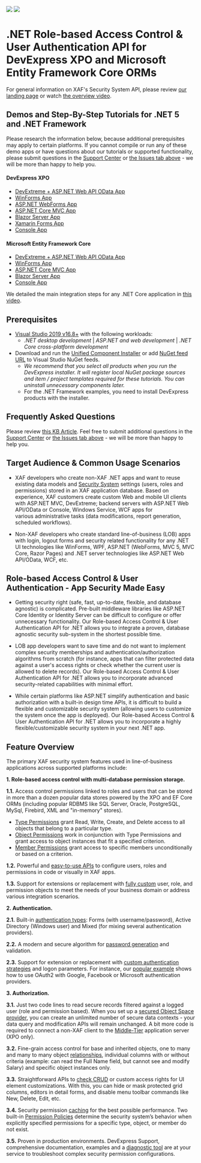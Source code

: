 <!-- default badges list -->
[![](https://img.shields.io/badge/Open_in_DevExpress_Support_Center-FF7200?style=flat-square&logo=DevExpress&logoColor=white)](https://supportcenter.devexpress.com/ticket/details/E4908)
[![](https://img.shields.io/badge/📖_How_to_use_DevExpress_Examples-e9f6fc?style=flat-square)](https://docs.devexpress.com/GeneralInformation/403183)
<!-- default badges end -->
<!-- default file list -->
# .NET Role-based Access Control & User Authentication API for DevExpress XPO and Microsoft Entity Framework Core ORMs

For general information on XAF's Security System API, please review [our landing page](https://www.devexpress.com/products/net/application_framework/security.xml) or watch [the overview video](https://youtu.be/sIhWOXRWlOw).

## Demos and Step-By-Step Tutorials for  .NET 5 and .NET Framework
Please research the information below, because additional prerequisites may apply to certain platforms. If you cannot compile or run any of these demo apps or have questions about our tutorials or supported functionality, please submit questions in the [Support Center](https://www.devexpress.com/ask) or [the Issues tab above](https://github.com/DevExpress-Examples/XAF_how-to-use-the-integrated-mode-of-the-security-system-in-non-xaf-applications-e4908/issues) - we will be more than happy to help you.

#### DevExpress XPO
 - [DevExtreme + ASP.NET Web API OData App](/XPO/ASP.NetCore/DevExtreme.OData)
 - [WinForms App](/XPO/WinForms)
 - [ASP.NET WebForms App](/XPO/ASP.NET/WebForms)
 - [ASP.NET Core MVC App](/XPO/ASP.NetCore/MVC)
 - [Blazor Server App](/XPO/ASP.NetCore/Blazor.ServerSide)
 - [Xamarin Forms App](/XPO/Xamarin.Forms)
 - [Console App](/XPO/Console)

#### Microsoft Entity Framework Core
- [DevExtreme + ASP.NET Web API OData App](/EFCore/ASP.NetCore/DevExtreme.OData)
- [WinForms App](/EFCore/WinForms)
- [ASP.NET Core MVC App](/EFCore/ASP.NetCore/MVC)
- [Blazor Server App](/EFCore/ASP.NetCore/Blazor.ServerSide)
- [Console App](/EFCore/Console)

We detailed the main integration steps for any .NET Core application in [this video](https://youtu.be/o1q4GqFgSFE).

## Prerequisites

- [Visual Studio 2019 v16.8+](https://visualstudio.microsoft.com/vs/) with the following workloads:
  - *.NET desktop development*  |  *ASP.NET and web development*  |  *.NET Core cross-platform development*
- Download and run the [Unified Component Installer](https://www.devexpress.com/Products/Try/) or add [NuGet feed URL](https://docs.devexpress.com/GeneralInformation/116042/installation/install-devexpress-controls-using-nuget-packages/obtain-your-nuget-feed-url) to Visual Studio NuGet feeds.
  - *We recommend that you select all products when you run the DevExpress installer. It will register local NuGet package sources and item / project templates required for these tutorials. You can uninstall unnecessary components later.*
  - For the .NET Framework examples, you need to install DevExpress products with the installer.

## Frequently Asked Questions

Please review [this KB Article](https://supportcenter.devexpress.com/ticket/details/t886740/faq-xaf-user-authentication-and-group-authorization-api-for-devexpress-xpo-and-microsoft). Feel free to submit additional questions in the [Support Center](https://www.devexpress.com/ask) or [the Issues tab above](https://github.com/DevExpress-Examples/XAF_how-to-use-the-integrated-mode-of-the-security-system-in-non-xaf-applications-e4908/issues) - we will be more than happy to help you.

## Target Audience & Common Usage Scenarios

- XAF developers who create non-XAF .NET apps and want to reuse existing data models and [Security System](https://docs.devexpress.com/eXpressAppFramework/113366/concepts/security-system/security-system-overview) settings (users, roles and permissions) stored in an XAF application database. Based on experience, XAF customers create custom Web and mobile UI clients with ASP.NET MVC, DevExtreme; backend servers with ASP.NET Web API/OData or Console, Windows Service, WCF apps for various administrative tasks (data modifications, report generation, scheduled workflows).

- Non-XAF developers who create standard line-of-business (LOB) apps with login, logout forms and security related functionality for any .NET UI technologies like WinForms, WPF, ASP.NET (WebForms, MVC 5, MVC Core, Razor Pages) and .NET server technologies like ASP.NET Web API/OData, WCF, etc. 

## Role-based Access Control & User Authentication - App Security Made Easy

- Getting security right (safe, fast, up-to-date, flexible, and database agnostic) is complicated. Pre-built middleware libraries like ASP.NET Core Identity or Identity Server can be difficult to configure or offer unnecessary functionality. Our Role-based Access Control & User Authentication API for .NET allows you to integrate a proven, database agnostic security sub-system in the shortest possible time.

- LOB app developers want to save time and do not want to implement complex security memberships and authentication/authorization algorithms from scratch (for instance, apps that can filter protected data against a user's access rights or check whether the current user is allowed to delete records). Our Role-based Access Control & User Authentication API for .NET allows you to incorporate advanced security-related capabilities with minimal effort.

- While certain platforms like ASP.NET simplify authentication and basic authorization with a built-in design time APIs, it is difficult to build a flexible and customizable security system (allowing users to customize the system once the app is deployed). Our Role-based Access Control & User Authentication API for .NET allows you to incorporate a highly flexible/customizable security system in your next .NET app.

## Feature Overview

The primary XAF security system features used in line-of-business applications across supported platforms include:

**1\. Role-based access control with multi-database permission storage.**

**1.1.** Access control permissions linked to roles and users that can be stored in more than a dozen popular data stores powered by the XPO and EF Core ORMs (including popular RDBMS like SQL Server, Oracle, PostgreSQL, MySql, Firebird, XML and "in-memory" stores).

- [Type Permissions](https://docs.devexpress.com/eXpressAppFramework/113366/concepts/security-system/security-system-overview#type-permissions) grant Read, Write, Create, and Delete access to all objects that belong to a particular type.
- [Object Permissions](https://docs.devexpress.com/eXpressAppFramework/113366/concepts/security-system/security-system-overview#object-permissions) work in conjunction with Type Permissions and grant access to object instances that fit a specified criterion.
- [Member Permissions](https://docs.devexpress.com/eXpressAppFramework/113366/concepts/security-system/security-system-overview#member-permissions) grant access to specific members unconditionally or based on a criterion.

**1.2.** Powerful and [easy-to-use APIs](https://docs.devexpress.com/eXpressAppFramework/119065/concepts/security-system/predefined-users,-roles-and-permissions#set-permissions-for-non-administrative-roles) to configure users, roles and permissions in code or visually in XAF apps.

**1.3.** Support for extensions or replacement with [fully custom](https://docs.devexpress.com/eXpressAppFramework/113384/task-based-help/security/how-to-implement-custom-security-objects-users,-roles,-operation-permissions) user, role, and permission objects to meet the needs of your business domain or address various integration scenarios.

**2\. Authentication.**

**2.1.** Built-in [authentication types](https://docs.devexpress.com/eXpressAppFramework/119064/concepts/security-system/authentication): Forms (with username/password), Active Directory (Windows user) and Mixed (for mixing several authentication providers).

**2.2.** A modern and secure algorithm for [password generation](https://docs.devexpress.com/eXpressAppFramework/112649/concepts/security-system/passwords-in-the-security-system) and validation.

**2.3.** Support for extension or replacement with [custom authentication strategies](https://docs.devexpress.com/eXpressAppFramework/119064/concepts/security-system/authentication#custom-authentication) and logon parameters. For instance, our [popular example](https://www.devexpress.com/Support/Center/Example/Details/T535280/how-to-use-google-facebook-and-microsoft-accounts-in-asp-net-xaf-applications-oauth2-demo) shows how to use OAuth2 with Google, Facebook or Microsoft authentication providers.

**3\. Authorization.**

**3.1\.** Just two code lines to read secure records filtered against a logged user (role and permission based). When you set up a [secured Object Space provider](https://docs.devexpress.com/eXpressAppFramework/113437/Task-Based-Help/Security/How-to-Change-the-Client-Side-Security-Mode-from-UI-Level-to-Integrated-in-XPO-applications), you can create an unlimited number of secure data contexts - your data query and modification APIs will remain unchanged. A bit more code is required to connect a non-XAF client to the [Middle-Tier](https://docs.devexpress.com/eXpressAppFramework/113559/task-based-help/security/how-to-connect-to-the-wcf-application-server-from-non-xaf-applications#establish-a-connection) application server (XPO only).

**3.2.** Fine-grain access control for base and inherited objects, one to many and many to many object [relationships](https://docs.devexpress.com/eXpressAppFramework/116170/concepts/security-system/permissions-for-associated-objects), individual columns with or without criteria (example: can read the Full Name field, but cannot see and modify Salary) and specific object instances only.

**3.3.** Straightforward APIs to [check CRUD](https://docs.devexpress.com/eXpressAppFramework/112769/getting-started/comprehensive-tutorial/security-system/access-the-security-system-in-code) or custom access rights for UI element customizations. With this, you can hide or mask protected grid columns, editors in detail forms, and disable menu toolbar commands like New, Delete, Edit, etc.

**3.4.** Security permission [caching](https://docs.devexpress.com/eXpressAppFramework/115638/Concepts/Security-System/Security-Permissions-Caching) for the best possible performance. Two built-in [Permission Policies](https://docs.devexpress.com/eXpressAppFramework/116172/concepts/security-system/permission-policies) determine the security system’s behavior when explicitly specified permissions for a specific type, object, or member do not exist.

**3.5.** Proven in production environments. DevExpress Support, comprehensive documentation, examples and a [diagnostic tool](https://www.devexpress.com/Support/Center/Question/Details/T589182) are at your service to troubleshoot complex security permission configurations.
